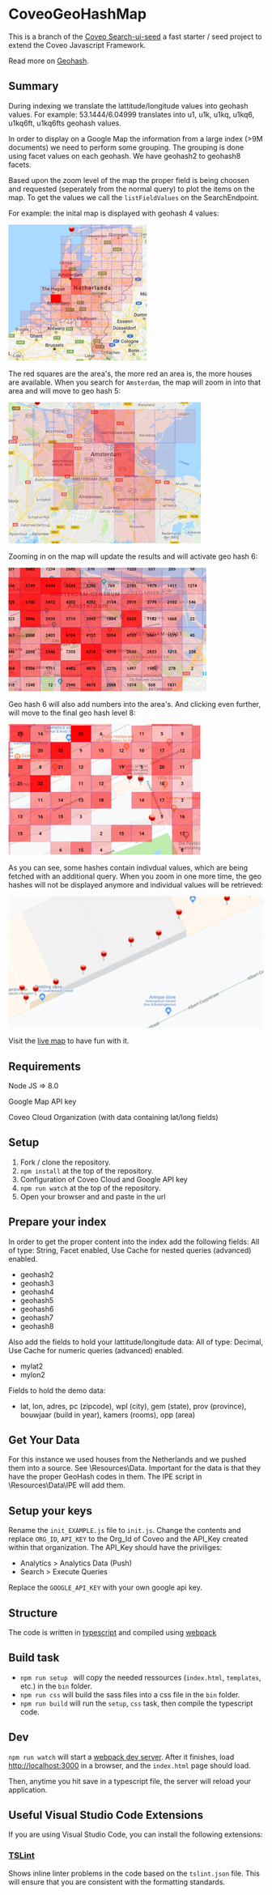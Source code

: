 # CoveoGeoHashMap 
This is a branch of the [Coveo Search-ui-seed](https://github.com/coveo/search-ui-seed) a fast starter / seed project to extend the Coveo Javascript Framework.

Read more on [Geohash](https://en.wikipedia.org/wiki/Geohash).

## Summary
During indexing we translate the lattitude/longitude values into geohash values.
For example: 53.1444/6.04999 translates into u1, u1k, u1kq, u1kq6, u1kq6ft, u1kq6fts geohash values.

In order to display on a Google Map the information from a large index (>9M documents) we need to perform some grouping. The grouping is done using facet values on each geohash. We have geohash2 to geohash8 facets.

Based upon the zoom level of the map the proper field is being choosen and requested (seperately from the normal query) to plot the items on the map. To get the values we call the `listFieldValues` on the SearchEndpoint.

For example: the inital map is displayed with geohash 4 values:

![Screenshot](ressources/Images/Geohash4.png)

The red squares are the area's, the more red an area is, the more houses are available.
When you search for `Amsterdam`, the map will zoom in into that area and will move to geo hash 5:

![Screenshot](ressources/Images/Geohash5.png)

Zooming in on the map will update the results and will activate geo hash 6:

![Screenshot](ressources/Images/Geohash6.png)

Geo hash 6 will also add numbers into the area's.
And clicking even further, will move to the final geo hash level 8:

![Screenshot](ressources/Images/Geohash8.png)

As you can see, some hashes contain indivdual values, which are being fetched with an additional query.
When you zoom in one more time, the geo hashes will not be displayed anymore and individual values will be retrieved:

![Screenshot](ressources/Images/NoMoreHash.png)



Visit the [live map](https://labs.coveodemo.com/geohash/index.html) to have fun with it. 

## Requirements
Node JS => 8.0

Google Map API key

Coveo Cloud Organization (with data containing lat/long fields)

## Setup

1. Fork / clone the repository.
2. `npm install` at the top of the repository.
3. Configuration of Coveo Cloud and Google API key
4. `npm run watch` at the top of the repository.
5. Open your browser and and paste in the url  

## Prepare your index
In order to get the proper content into the index add the following fields:
All of type: String, Facet enabled, Use Cache for nested queries (advanced) enabled.
- geohash2
- geohash3
- geohash4
- geohash5
- geohash6
- geohash7
- geohash8

Also add the fields to hold your lattitude/longitude data:
All of type: Decimal, Use Cache for numeric queries (advanced) enabled.
- mylat2
- mylon2

Fields to hold the demo data:
- lat, lon, adres, pc (zipcode), wpl (city), gem (state), prov (province), bouwjaar (build in year), kamers (rooms), opp (area)

## Get Your Data
For this instance we used houses from the Netherlands and we pushed them into a source. See \Resources\Data.
Important for the data is that they have the proper GeoHash codes in them. The IPE script in \Resources\Data\IPE will add them.

## Setup your keys
Rename the `init_EXAMPLE.js` file to `init.js`.
Change the contents and replace `ORG_ID`, `API_KEY` to the Org_Id of Coveo and the API_Key created within that organization. The API_Key should have the priviliges: 
* Analytics > Analytics Data (Push)
* Search > Execute Queries

Replace the `GOOGLE_API_KEY` with your own google api key.

## Structure

The code is written in [typescript](http://www.typescriptlang.org/) and compiled using [webpack](https://webpack.github.io/)

## Build task

* `npm run setup ` will copy the needed ressources (`index.html`, `templates`, etc.) in the `bin` folder.
* `npm run css` will build the sass files into a css file in the `bin` folder.
* `npm run build` will run the `setup`, `css` task, then compile the typescript code.

## Dev

`npm run watch` will start a [webpack dev server](https://webpack.js.org/concepts/). After it finishes, load [http://localhost:3000](http://localhost:3000) in a browser, and the `index.html` page should load.

Then, anytime you hit save in a typescript file, the server will reload your application.

## Useful Visual Studio Code Extensions

If you are using Visual Studio Code, you can install the following extensions:

### [TSLint](https://marketplace.visualstudio.com/items?itemName=eg2.tslint)

Shows inline linter problems in the code based on the `tslint.json` file. This will ensure that you are consistent with the formatting standards. 



